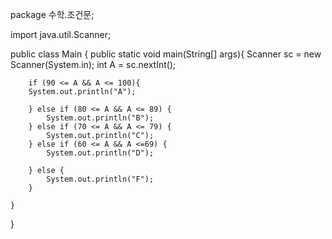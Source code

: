 package 수학.조건문;

import java.util.Scanner;

public class Main {
    public static void main(String[] args){
        Scanner sc = new Scanner(System.in);
        int A = sc.nextInt();
    
        if (90 <= A && A <= 100){
        System.out.println("A");
    
        } else if (80 <= A && A <= 89) {
            System.out.println("B");
        } else if (70 <= A && A <= 79) {
            System.out.println("C");
        } else if (60 <= A && A <=69) {
            System.out.println("D");
            
        } else {
            System.out.println("F");
        }

    }
}
